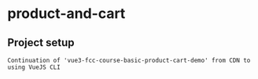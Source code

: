 # product-and-cart

## Project setup
```
Continuation of 'vue3-fcc-course-basic-product-cart-demo' from CDN to using VueJS CLI
```

